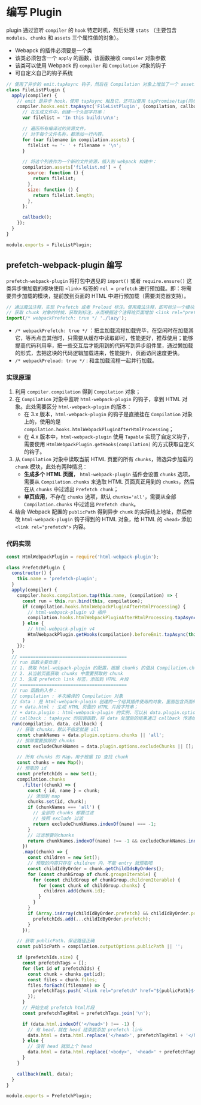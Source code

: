 # 编写 Plugin

plugin 通过监听 `compiler` 的 `hook` 特定时机，然后处理 `stats` （主要包含 `modules`、`chunks` 和 `assets` 三个属性值的对象）。

- Webapck 的插件必须要是一个类
- 该类必须包含一个 `apply` 的函数，该函数接收 `compiler` 对象参数
- 该类可以使用 Webpack 的 `compiler` 和 `Compilation` 对象的钩子
- 可自定义自己的钩子系统

```javascript
// 使用了异步的 emit.tapAsync 钩子，然后在 Compilation 对象上增加了一个 assets 文件 filelist.md，内容为获取到的 compilation.assets 的文件名（filename）
class FileListPlugin {
  apply(compiler) {
    // emit 是异步 hook，使用 tapAsync 触及它，还可以使用 tapPromise/tap(同步)
    compiler.hooks.emit.tapAsync('FileListPlugin', (compilation, callback) => {
      // 在生成文件中，创建一个头部字符串：
      var filelist = 'In this build:\n\n';

      // 遍历所有编译过的资源文件，
      // 对于每个文件名称，都添加一行内容。
      for (var filename in compilation.assets) {
        filelist += '- ' + filename + '\n';
      }

      // 将这个列表作为一个新的文件资源，插入到 webpack 构建中：
      compilation.assets['filelist.md'] = {
        source: function () {
          return filelist;
        },
        size: function () {
          return filelist.length;
        },
      };

      callback();
    });
  }
}

module.exports = FileListPlugin;
```

## prefetch-webpack-plugin 编写

`prefetch-webpack-plugin` 将打包中遇见的 `import()` 或者 `require.ensure()` 这类异步懒加载的模块使用 `<link>` 标签的 `rel = prefetch` 进行预加载。即：将需要异步加载的模块，提前放到页面的 HTML 中进行预加载（需要浏览器支持）。

```javascript
// 通过魔法注释，实现 Prefetch 或者 Preload 标注。使用魔法注释，即可标注一个模块是否需要预取/预加载。
// 获取 chunk 对象的时候，获取到标注，从而根据这个注释给页面增加 <link rel="prefetch"> 标签
import(/* webpackPrefetch: true */ './lazy');
```

- `/* webpackPrefetch: true */` ：把主加载流程加载完毕，在空闲时在加载其它，等再点击其他时，只需要从缓存中读取即可，性能更好，推荐使用；能够提高代码利用率，把一些交互后才能用到的代码写到异步组件里，通过懒加载的形式，去把这块的代码逻辑加载进来，性能提升，页面访问速度更快。
- `/* webpackPreload: true */` : 和主加载流程一起并行加载。

### 实现原理

1. 利用 `compiler.compilation` 得到 `Compilation` 对象；
2. 在 `Compilation` 对象中监听 `html-webpack-plugin` 的钩子，拿到 HTML 对象。此处需要区分 `html-webpack-plugin` 的版本：
   - 在 3.x 版本，`html-webpack-plugin` 的钩子是直接挂在 `Compilation` 对象上的，使用的是 `compilation.hooks.htmlWebpackPluginAfterHtmlProcessing`；
   - 在 4.x 版本中，`html-webpack-plugin` 使用 `Tapable` 实现了自定义钩子，需要使用 `HtmlWebpackPlugin.getHooks(compilation)` 的方式获取自定义的钩子。
3. 从 `Compilation` 对象中读取当前 HTML 页面的所有 `chunks`，筛选异步加载的 `chunk` 模块，此处有两种情况：
   - **生成多个 HTML 页面**， `html-webpack-plugin` 插件会设置 `chunks` 选项，需要从 `Compilation.chunks` 来选取 HTML 页面真正用到的 `chunks`，然后在从 `chunks` 中过滤出 `Prefetch chunk`；
   - **单页应用**，不存在 `chunks` 选项，默认 `chunks='all'`，需要从全部 `Compilation.chunks` 中过滤出 `Prefetch chunk`。
4. 结合 Webpack 配置的 `publicPath` 得到异步 `chunk` 的实际线上地址，然后修改 `html-webpack-plugin` 钩子得到的 HTML 对象，给 HTML 的 `<head>` 添加 `<link rel="prefetch">` 内容。

### 代码实现

```javascript
const HtmlWebpackPlugin = require('html-webpack-plugin');

class PrefetchPlugin {
  constructor() {
    this.name = 'prefetch-plugin';
  }
  apply(compiler) {
    compiler.hooks.compilation.tap(this.name, (compilation) => {
      const run = this.run.bind(this, compilation);
      if (compilation.hooks.htmlWebpackPluginAfterHtmlProcessing) {
        // html-webpack-plugin v3 插件
        compilation.hooks.htmlWebpackPluginAfterHtmlProcessing.tapAsync(this.name, run);
      } else {
        // html-webpack-plugin v4
        HtmlWebpackPlugin.getHooks(compilation).beforeEmit.tapAsync(this.name, run);
      }
    });
  }
  // ========================================
  // run 函数主要处理：
  // 1. 获取 html-webpack-plugin 的配置，根据 chunks 的值从 Compilation.chunks 筛选当前 HTML 页面真正用到的 chunks
  // 2. 从当前页面获取 chunks 中需要预取的 chunk
  // 3. 生成 prefetch link 标签，添加到 HTML 片段
  // ========================================
  // run 函数的入参：
  // compilation : 本次编译的 Compilation 对象
  // data : 是 html-webpack-plugin 创建的一个给其插件使用的对象，里面包含页面的 HTML 判断和 html-webpack-plugin 插件实例化后的实例本身
  // + data.html : 生成 HTML 页面的 HTML 片段字符串；
  // + data.plugin : html-webpack-plugin 的实例，可以从 data.plugin.options 读取 html-webpack-plugin 插件的参数
  // callback : tapAsync 的回调函数，将 data 处理后的结果通过 callback 传递给下一个处理回调
  run(compilation, data, callback) {
    // 获取 chunks，默认不指定就是 all
    const chunkNames = data.plugin.options.chunks || 'all';
    // 排除需要排除的 chunks
    const excludeChunkNames = data.plugin.options.excludeChunks || [];

    // 所有 chunks 的 Map，用于根据 ID 查找 chunk
    const chunks = new Map();
    // 预取的 id
    const prefetchIds = new Set();
    compilation.chunks
      .filter((chunk) => {
        const { id, name } = chunk;
        // 添加到 map
        chunks.set(id, chunk);
        if (chunkNames === 'all') {
          // 全部的 chunks 都要过滤
          // 按照 exclude 过滤
          return excludeChunkNames.indexOf(name) === -1;
        }
        // 过滤想要的chunks
        return chunkNames.indexOf(name) !== -1 && excludeChunkNames.indexOf(name) === -1;
      })
      .map((chunk) => {
        const children = new Set();
        // 预取的内容只存在 children 内，不能 entry 就预取吧
        const childIdByOrder = chunk.getChildIdsByOrders();
        for (const chunkGroup of chunk.groupsIterable) {
          for (const childGroup of chunkGroup.childrenIterable) {
            for (const chunk of childGroup.chunks) {
              children.add(chunk.id);
            }
          }
        }
        if (Array.isArray(childIdByOrder.prefetch) && childIdByOrder.prefetch.length) {
          prefetchIds.add(...childIdByOrder.prefetch);
        }
      });

    // 获取 publicPath，保证路径正确
    const publicPath = compilation.outputOptions.publicPath || '';

    if (prefetchIds.size) {
      const prefetchTags = [];
      for (let id of prefetchIds) {
        const chunk = chunks.get(id);
        const files = chunk.files;
        files.forEach((filename) => {
          prefetchTags.push(`<link rel="prefetch" href="${publicPath}${filename}">`);
        });
      }
      // 开始生成 prefetch html片段
      const prefetchTagHtml = prefetchTags.join('\n');

      if (data.html.indexOf('</head>') !== -1) {
        // 有 head，就在 head 结束前添加 prefetch link
        data.html = data.html.replace('</head>', prefetchTagHtml + '</head>');
      } else {
        // 没有 head 就加上个 head
        data.html = data.html.replace('<body>', '<head>' + prefetchTagHtml + '</head><body>');
      }
    }

    callback(null, data);
  }
}

module.exports = PrefetchPlugin;
```
